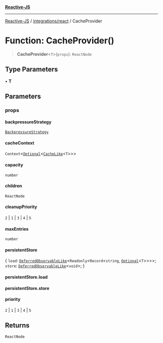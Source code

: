 [**Reactive-JS**](../../../README.md)

***

[Reactive-JS](../../../README.md) / [integrations/react](../README.md) / CacheProvider

# Function: CacheProvider()

> **CacheProvider**\<`T`\>(`props`): `ReactNode`

## Type Parameters

• **T**

## Parameters

### props

#### backpressureStrategy

[`BackpressureStrategy`](../../../utils/type-aliases/BackpressureStrategy.md)

#### cacheContext

`Context`\<[`Optional`](../../../functions/type-aliases/Optional.md)\<[`CacheLike`](../../../concurrent/interfaces/CacheLike.md)\<`T`\>\>\>

#### capacity

`number`

#### children

`ReactNode`

#### cleanupPriority

`2` \| `1` \| `3` \| `4` \| `5`

#### maxEntries

`number`

#### persistentStore

\{ `load`: [`DeferredObservableLike`](../../../concurrent/interfaces/DeferredObservableLike.md)\<`Readonly`\<`Record`\<`string`, [`Optional`](../../../functions/type-aliases/Optional.md)\<`T`\>\>\>\>; `store`: [`DeferredObservableLike`](../../../concurrent/interfaces/DeferredObservableLike.md)\<`void`\>; \}

#### persistentStore.load

#### persistentStore.store

#### priority

`2` \| `1` \| `3` \| `4` \| `5`

## Returns

`ReactNode`
